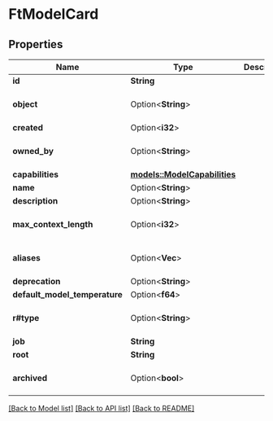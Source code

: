 # FtModelCard

## Properties

Name | Type | Description | Notes
------------ | ------------- | ------------- | -------------
**id** | **String** |  | 
**object** | Option<**String**> |  | [optional][default to model]
**created** | Option<**i32**> |  | [optional]
**owned_by** | Option<**String**> |  | [optional][default to mistralai]
**capabilities** | [**models::ModelCapabilities**](ModelCapabilities.md) |  | 
**name** | Option<**String**> |  | [optional]
**description** | Option<**String**> |  | [optional]
**max_context_length** | Option<**i32**> |  | [optional][default to 32768]
**aliases** | Option<**Vec<String>**> |  | [optional][default to []]
**deprecation** | Option<**String**> |  | [optional]
**default_model_temperature** | Option<**f64**> |  | [optional]
**r#type** | Option<**String**> |  | [optional][default to FineTuned]
**job** | **String** |  | 
**root** | **String** |  | 
**archived** | Option<**bool**> |  | [optional][default to false]

[[Back to Model list]](../README.md#documentation-for-models) [[Back to API list]](../README.md#documentation-for-api-endpoints) [[Back to README]](../README.md)


